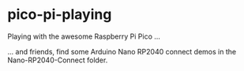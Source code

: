 # pico-pi-playing
Playing with the awesome Raspberry Pi Pico ...


... and friends, find some Arduino Nano RP2040 connect demos in the Nano-RP2040-Connect folder.
